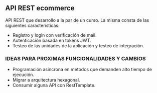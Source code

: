 ## API REST ecommerce

API REST que desarrollo a la par de un curso. La misma consta de las siguientes características:
* Registro y login con verificación de mail.
* Autenticación basada en tokens JWT.
* Testeo de las unidades de la aplicación y testeo de integración.

### IDEAS PARA PROXIMAS FUNCIONALIDADES Y CAMBIOS
* Programación asíncrona en métodos que demanden alto tiempo de ejecución.
* Migrar a arquitectura hexagonal.
* Consumir alguna API con RestTemplate.
